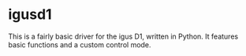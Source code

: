 # igusd1

This is a fairly basic driver for the igus D1, written in Python.
It features basic functions and a custom control mode.

